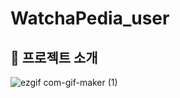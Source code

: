 # WatchaPedia_user

## :bookmark_tabs: 프로젝트 소개
![ezgif com-gif-maker (1)](https://user-images.githubusercontent.com/92245622/218246176-9861429c-31da-4ed2-b09e-c4dbec94bbae.gif)
